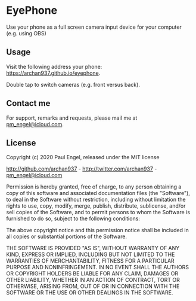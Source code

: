 # EyePhone

Use your phone as a full screen camera input device for your computer (e.g. using OBS)

## Usage

Visit the following address your phone: https://archan937.github.io/eyephone.

Double tap to switch cameras (e.g. front versus back).

## Contact me

For support, remarks and requests, please mail me at [pm_engel@icloud.com](mailto:pm_engel@icloud.com).

## License

Copyright (c) 2020 Paul Engel, released under the MIT license

http://github.com/archan937 - http://twitter.com/archan937 - [pm_engel@icloud.com](mailto:pm_engel@icloud.com)

Permission is hereby granted, free of charge, to any person obtaining a copy of this software and associated documentation files (the "Software"), to deal in the Software without restriction, including without limitation the rights to use, copy, modify, merge, publish, distribute, sublicense, and/or sell copies of the Software, and to permit persons to whom the Software is furnished to do so, subject to the following conditions:

The above copyright notice and this permission notice shall be included in all copies or substantial portions of the Software.

THE SOFTWARE IS PROVIDED "AS IS", WITHOUT WARRANTY OF ANY KIND, EXPRESS OR IMPLIED, INCLUDING BUT NOT LIMITED TO THE WARRANTIES OF MERCHANTABILITY, FITNESS FOR A PARTICULAR PURPOSE AND NONINFRINGEMENT. IN NO EVENT SHALL THE AUTHORS OR COPYRIGHT HOLDERS BE LIABLE FOR ANY CLAIM, DAMAGES OR OTHER LIABILITY, WHETHER IN AN ACTION OF CONTRACT, TORT OR OTHERWISE, ARISING FROM, OUT OF OR IN CONNECTION WITH THE SOFTWARE OR THE USE OR OTHER DEALINGS IN THE SOFTWARE.
